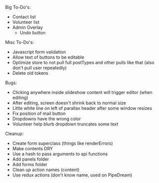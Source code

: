 Big To-Do's:
- Contact list
- Volunteer list
- Admin Overlay
  - Undo button

Misc To-Do's:
- Javascript form validation
- Allow text of buttons to be editable
- Optimize store to not pull full postTypes and other pulls like that (also don't pull user repeatedly)
- Delete old tokens

Bugs:
- Clicking anywhere inside slideshow content will trigger editor (when editing)
- After editing, screen doesn't shrink back to normal size
- Little white line on left of parallax header after some window resizes
- Fix position of mail button
- Dropdowns have the wrong color
- Volunteer help blurb dropdown truncates some text

Cleanup:
- Create form superclass (things like renderErrors)
- Make contents DRY
- Use a hash to pass arguments to api functions
- Add panels folder
- Add forms folder
- Clean up action names (content)
- Use redux actions (don't know name, used on PipeDream)
